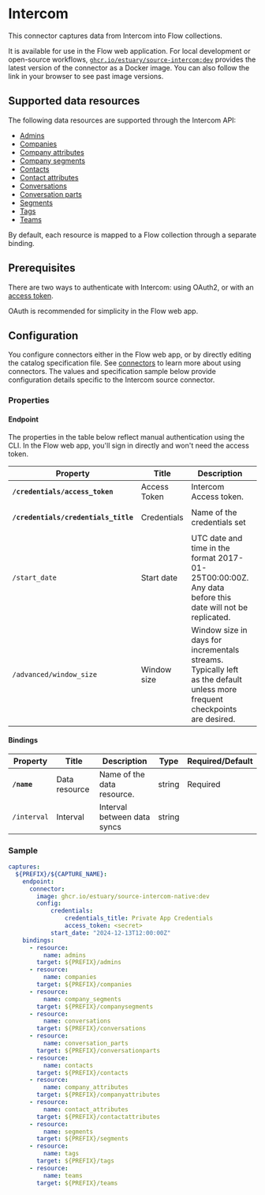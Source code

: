 
# Intercom

This connector captures data from Intercom into Flow collections.

It is available for use in the Flow web application. For local development or open-source workflows, [`ghcr.io/estuary/source-intercom:dev`](https://ghcr.io/estuary/source-intercom-native:dev) provides the latest version of the connector as a Docker image. You can also follow the link in your browser to see past image versions.

## Supported data resources

The following data resources are supported through the Intercom API:

* [Admins](https://developers.intercom.com/intercom-api-reference/reference/list-admins)
* [Companies](https://developers.intercom.com/intercom-api-reference/reference/list-companies)
* [Company attributes](https://developers.intercom.com/intercom-api-reference/reference/list-data-attributes)
* [Company segments](https://developers.intercom.com/intercom-api-reference/reference/list-attached-segments-1)
* [Contacts](https://developers.intercom.com/intercom-api-reference/reference/list-contacts)
* [Contact attributes](https://developers.intercom.com/intercom-api-reference/reference/list-data-attributes)
* [Conversations](https://developers.intercom.com/intercom-api-reference/reference/list-conversations)
* [Conversation parts](https://developers.intercom.com/intercom-api-reference/reference/retrieve-a-conversation)
* [Segments](https://developers.intercom.com/intercom-api-reference/reference/list-segments)
* [Tags](https://developers.intercom.com/intercom-api-reference/reference/list-tags-for-an-app)
* [Teams](https://developers.intercom.com/intercom-api-reference/reference/list-teams)

By default, each resource is mapped to a Flow collection through a separate binding.

## Prerequisites

There are two ways to authenticate with Intercom: using OAuth2, or with an [access token](https://developers.intercom.com/building-apps/docs/authentication-types#section-how-to-get-your-access-token).

OAuth is recommended for simplicity in the Flow web app.

## Configuration

You configure connectors either in the Flow web app, or by directly editing the catalog specification file.
See [connectors](../../../concepts/connectors.md#using-connectors) to learn more about using connectors. The values and specification sample below provide configuration details specific to the Intercom source connector.

### Properties

#### Endpoint

The properties in the table below reflect manual authentication using the CLI. In the Flow web app,
you'll sign in directly and won't need the access token.

| Property | Title | Description | Type | Required/Default |
|---|---|---|---|---|
| **`/credentials/access_token`** | Access Token | Intercom Access token. | string | Required |
| **`/credentials/credentials_title`** | Credentials | Name of the credentials set | string | Required, `"Private App Credentials"` |
| `/start_date` | Start date | UTC date and time in the format 2017-01-25T00:00:00Z. Any data before this date will not be replicated. | string | 30 days before the present date |
| `/advanced/window_size` | Window size | Window size in days for incrementals streams. Typically left as the default unless more frequent checkpoints are desired. | integer | 5 |

#### Bindings

| Property | Title | Description | Type | Required/Default |
|---|---|---|---|---|
| **`/name`** | Data resource | Name of the data resource. | string | Required |
| `/interval` | Interval | Interval between data syncs | string |          |


### Sample

```yaml
captures:
  ${PREFIX}/${CAPTURE_NAME}:
    endpoint:
      connector:
        image: ghcr.io/estuary/source-intercom-native:dev
        config:
            credentials:
                credentials_title: Private App Credentials
                access_token: <secret>
            start_date: "2024-12-13T12:00:00Z"
    bindings:
      - resource:
          name: admins
        target: ${PREFIX}/admins
      - resource:
          name: companies
        target: ${PREFIX}/companies
      - resource:
          name: company_segments
        target: ${PREFIX}/companysegments
      - resource:
          name: conversations
        target: ${PREFIX}/conversations
      - resource:
          name: conversation_parts
        target: ${PREFIX}/conversationparts
      - resource:
          name: contacts
        target: ${PREFIX}/contacts
      - resource:
          name: company_attributes
        target: ${PREFIX}/companyattributes
      - resource:
          name: contact_attributes
        target: ${PREFIX}/contactattributes
      - resource:
          name: segments
        target: ${PREFIX}/segments
      - resource:
          name: tags
        target: ${PREFIX}/tags
      - resource:
          name: teams
        target: ${PREFIX}/teams
```
